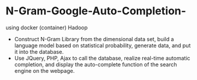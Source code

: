 # N-Gram-Google-Auto-Completion-
using docker (container) Hadoop


* Construct N-Gram Library from the dimensional data set, build a language model based on statistical probability, generate data, and put it into the database.
* Use JQuery, PHP, Ajax to call the database, realize real-time automatic completion, and display the auto-complete function of the search engine on the webpage.
